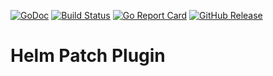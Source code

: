 [![GoDoc](https://godoc.org/github.com/bakito/helm-patch?status.svg)](http://godoc.org/github.com/bakito/helm-patch)
[![Build Status](https://travis-ci.com/bakito/helm-patch.svg?branch=master)](https://travis-ci.com/bakito/helm-patch)
[![Go Report Card](https://goreportcard.com/badge/github.com/bakito/helm-patch)](https://goreportcard.com/report/github.com/bakito/helm-patch)
[![GitHub Release](https://img.shields.io/github/release/bakito/helm-patch.svg?style=flat)](https://github.com/bakito/helm-patch/releases)

# Helm Patch Plugin